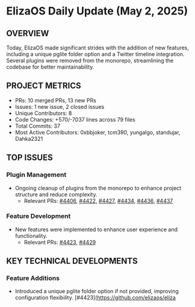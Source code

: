 # ElizaOS Daily Update (May 2, 2025)

## OVERVIEW 
Today, ElizaOS made significant strides with the addition of new features, including a unique pglite folder option and a Twitter timeline integration. Several plugins were removed from the monorepo, streamlining the codebase for better maintainability.

## PROJECT METRICS
- PRs: 10 merged PRs, 13 new PRs
- Issues: 1 new issue, 2 closed issues
- Unique Contributors: 8
- Code Changes: +570/-7037 lines across 79 files
- Total Commits: 37
- Most Active Contributors: 0xbbjoker, tcm390, yungalgo, standujar, Dahka2321

## TOP ISSUES
### Plugin Management
- Ongoing cleanup of plugins from the monorepo to enhance project structure and reduce complexity.
  - Relevant PRs: [#4406](https://github.com/elizaos/eliza/pull/4406), [#4422](https://github.com/elizaos/eliza/pull/4422), [#4427](https://github.com/elizaos/eliza/pull/4427), [#4434](https://github.com/elizaos/eliza/pull/4434), [#4436](https://github.com/elizaos/eliza/pull/4436), [#4437](https://github.com/elizaos/eliza/pull/4437)

### Feature Development
- New features were implemented to enhance user experience and functionality.
  - Relevant PRs: [#4423](https://github.com/elizaos/eliza/pull/4423), [#4429](https://github.com/elizaos/eliza/pull/4429)

## KEY TECHNICAL DEVELOPMENTS
### Feature Additions
- Introduced a unique pglite folder option if not provided, improving configuration flexibility. [#4423](https://github.com/elizaos/eliza